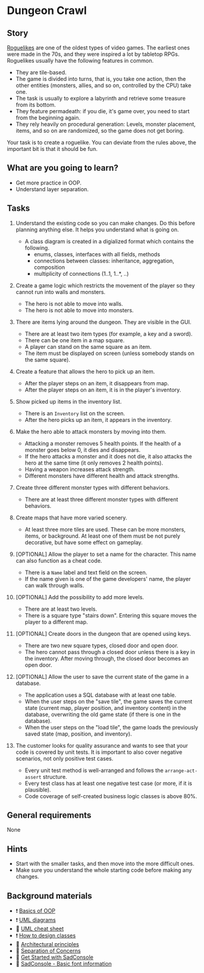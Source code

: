 # Dungeon Crawl

## Story

[Roguelikes](https://en.wikipedia.org/wiki/Roguelike) are one of the oldest types of video games. The earliest ones were made in the 70s, and they were inspired a lot by tabletop RPGs. Roguelikes usually have the following features in common.

- They are tile-based.
- The game is divided into turns, that is, you take one action, then the other entities (monsters, allies, and so on, controlled by the CPU) take one.
- The task is usually to explore a labyrinth and retrieve some treasure from its bottom.
- They feature permadeath: if you die, it's game over, you need to start from the beginning again.
- They rely heavily on procedural generation: Levels, monster placement, items, and so on are randomized, so the game does not get boring.

Your task is to create a roguelike. You can deviate from the rules above, the important bit is that it should be fun.

## What are you going to learn?

- Get more practice in OOP.
- Understand layer separation.

## Tasks

1. Understand the existing code so you can make changes. Do this before planning anything else. It helps you understand what is going on.

   - A class diagram is created in a digialized format which contains the following.
     - enums, classes, interfaces with all fields, methods
     - connections between classes: inheritance, aggregation, composition
     - multiplicity of connections (1..1, 1..*, ..)

2. Create a game logic which restricts the movement of the player so they cannot run into walls and monsters.

    - The hero is not able to move into walls.
    - The hero is not able to move into monsters.

3. There are items lying around the dungeon. They are visible in the GUI.

    - There are at least two item types (for example, a key and a sword).
    - There can be one item in a map square.
    - A player can stand on the same square as an item.
    - The item must be displayed on screen (unless somebody stands on the same square).

4. Create a feature that allows the hero to pick up an item.

    - After the player steps on an item, it disappears from map.
    - After the player steps on an item, it is in the player's inventory.

5. Show picked up items in the inventory list.

    - There is an `Inventory` list on the screen.
    - After the hero picks up an item, it appears in the inventory.

6. Make the hero able to attack monsters by moving into them.

   - Attacking a monster removes 5 health points. If the health of a monster goes below 0, it dies and disappears.
   - If the hero attacks a monster and it does not die, it also attacks the hero at the same time (it only removes 2 health points).
   - Having a weapon increases attack strength.
   - Different monsters have different health and attack strengths.

7. Create three different monster types with different behaviors.

   - There are at least three different monster types with different behaviors.

8. Create maps that have more varied scenery.

   - At least three more tiles are used. These can be more monsters, items, or background. At least one of them must be not purely decorative, but have some effect on gameplay.

9. [OPTIONAL] Allow the player to set a name for the character. This name can also function as a cheat code.

   - There is a `Name` label and text field on the screen.
   - If the name given is one of the game developers' name, the player can walk through walls.

10. [OPTIONAL] Add the possibility to add more levels.

    - There are at least two levels.
    - There is a square type "stairs down". Entering this square moves the player to a different map.

11. [OPTIONAL] Create doors in the dungeon that are opened using keys.

    - There are two new square types, closed door and open door.
    - The hero cannot pass through a closed door unless there is a key in the inventory. After moving through, the closed door becomes an open door.

12. [OPTIONAL] Allow the user to save the current state of the game in a database.

    - The application uses a SQL database with at least one table.
    - When the user steps on the "save tile", the game saves the current state (current map, player position, and inventory content) in the database, overwriting the old game state (if there is one in the database).
    - When the user steps on the "load tile", the game loads the previously saved state (map, position, and inventory).

13. The customer looks for quality assurance and wants to see that your code is covered by unit tests. It is important to also cover negative scenarios, not only positive test cases.

    - Every unit test method is well-arranged and follows the `arrange-act-assert` structure.
    - Every test class has at least one negative test case (or more, if it is plausible).
    - Code coverage of self-created business logic classes is above 80%.

## General requirements

None

## Hints

- Start with the smaller tasks, and then move into the more difficult ones.
- Make sure you understand the whole starting code before making any changes.

## Background materials

- ❗ [Basics of OOP](https://journey.study/v2/learn/materials/pages/oop/basics-of-object-oriented-programming.md)
- ❗ [UML diagrams](https://journey.study/v2/learn/materials/pages/general/uml-unified-modeling-language.md)
- 📖 [UML cheat sheet](https://docs.google.com/file/d/1BOhDMCpSSWdn8cA2xQ4h8b3EYbI_ZWj5rb_LRJw583c/view)
- ❗ [How to design classes](https://journey.study/v2/learn/materials/pages/csharp/how-to-design-classes.md)
- 📖 [Architectural principles](https://learn.microsoft.com/en-us/dotnet/architecture/modern-web-apps-azure/architectural-principles)
- 📖 [Separation of Concerns](https://blog.ndepend.com/separation-of-concerns-explained/)
- 📖 [Get Started with SadConsole](https://sadconsole.com/v9/articles/tutorials/getting-started/part-1-drawing.html)
- 🍭 [SadConsole - Basic font information](https://sadconsole.com/v8/articles/basic-font-information.html)
